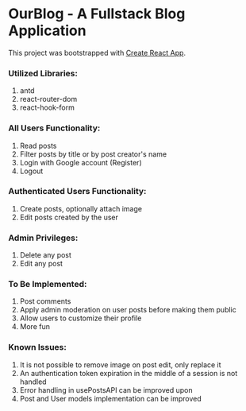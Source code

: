 # OurBlog - A Fullstack Blog Application


This project was bootstrapped with [Create React App](https://github.com/facebook/create-react-app).

### Utilized Libraries:
1. antd
2. react-router-dom
3. react-hook-form

### All Users Functionality: 
1. Read posts
2. Filter posts by title or by post creator's name
3. Login with Google account (Register) 
4. Logout 

### Authenticated Users Functionality: 
1. Create posts, optionally attach image
2. Edit posts created by the user

### Admin Privileges:
1. Delete any post
2. Edit any post

### To Be Implemented: 
1. Post comments
2. Apply admin moderation on user posts before making them public 
3. Allow users to customize their profile
4. More fun

### Known Issues:
1. It is not possible to remove image on post edit, only replace it
2. An authentication token expiration in the middle of a session is not handled
3. Error handling in usePostsAPI can be improved upon 
4. Post and User models implementation can be improved

